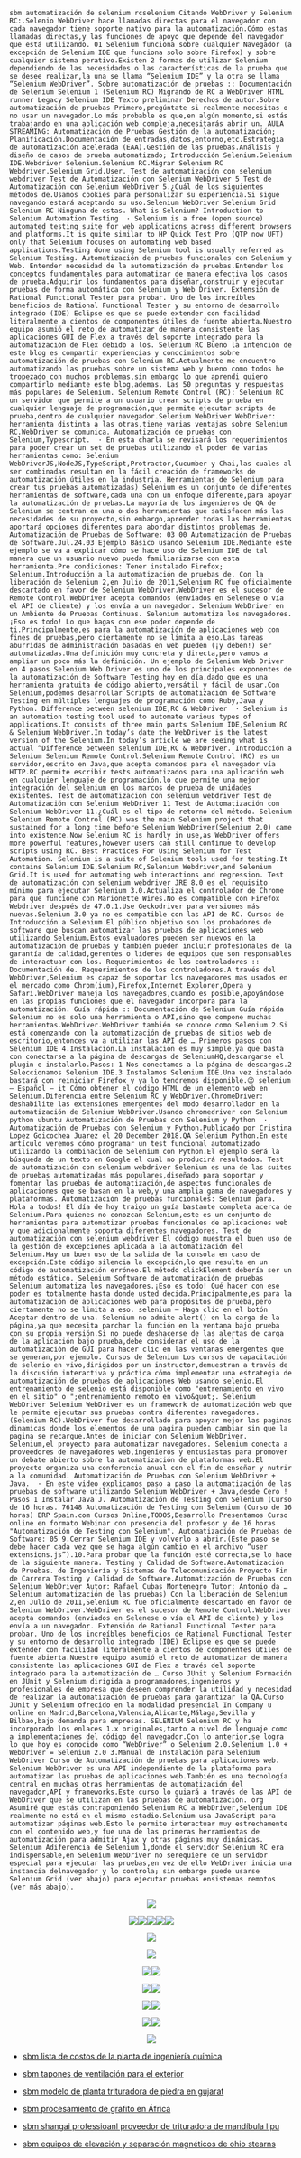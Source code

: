 
```
sbm automatización de selenium rcselenium Citando WebDriver y Selenium RC:.Selenio WebDriver hace llamadas directas para el navegador con cada navegador tiene soporte nativo para la automatización.Cómo estas llamadas directas,y las funciones de apoyo que depende del navegador que está utilizando. 01 Selenium funciona sobre cualquier Navegador (a excepción de Selenium IDE que funciona solo sobre Firefox) y sobre cualquier sistema perativo.Existen 2 formas de utilizar Selenium dependiendo de las necesidades o las características de la prueba que se desee realizar,la una se llama “Selenium IDE” y la otra se llama “Selenium WebDriver”. Sobre automatización de pruebas :: Documentación de Selenium Selenium 1 (Selenium RC) Migrando de RC a WebDriver HTML runner Legacy Selenium IDE Texto preliminar Derechos de autor.Sobre automatización de pruebas Primero,pregúntate si realmente necesitas o no usar un navegador.Lo más probable es que,en algún momento,si estás trabajando en una aplicación web compleja,necesitarás abrir un. AULA STREAMING: Automatización de Pruebas Gestión de la automatización; Planificación.Documentación de entradas,datos,entorno,etc.Estrategia de automatización acelerada (EAA).Gestión de las pruebas.Análisis y diseño de casos de prueba automatizado; Introducción Selenium.Selenium IDE.Webdriver Selenium.Selenium RC.Migrar Selenium RC Webdriver.Selenium Grid.User. Test de automatización con selenium webdriver Test de Automatización con Selenium WebDriver 5 Test de Automatización con Selenium WebDriver 5.¿Cuál de los siguientes métodos de.Usamos cookies para personalizar su experiencia.Si sigue navegando estará aceptando su uso.Selenium WebDriver Selenium Grid Selenium RC Ninguna de estas. What is Selenium? Introduction to Selenium Automation Testing  · Selenium is a free (open source) automated testing suite for web applications across different browsers and platforms.It is quite similar to HP Quick Test Pro (QTP now UFT) only that Selenium focuses on automating web based applications.Testing done using Selenium tool is usually referred as Selenium Testing. Automatización de pruebas funcionales con Selenium y Web. Entender necesidad de la automatización de pruebas.Entender los conceptos fundamentales para automatizar de manera efectiva los casos de prueba.Adquirir los fundamentos para diseñar,construir y ejecutar pruebas de forma automática con Selenium y Web Driver. Extensión de Rational Functional Tester para probar. Uno de los increíbles beneficios de Rational Functional Tester y su entorno de desarrollo integrado (IDE) Eclipse es que se puede extender con facilidad literalmente a cientos de componentes útiles de fuente abierta.Nuestro equipo asumió el reto de automatizar de manera consistente las aplicaciones GUI de Flex a través del soporte integrado para la automatización de Flex debido a los. Selenium RC Bueno la intención de este blog es compartir experiencias y conocimientos sobre automatización de pruebas con Selenium RC.Actualmente me encuentro automatizando las pruebas sobre un sistema web y bueno como todos he tropezado con muchos problemas,sin embargo lo que aprendi quiero compartirlo mediante este blog,ademas. Las 50 preguntas y respuestas más populares de Selenium. Selenium Remote Control (RC): Selenium RC un servidor que permite a un usuario crear scripts de prueba en cualquier lenguaje de programación,que permite ejecutar scripts de prueba,dentro de cualquier navegador.Selenium WebDriver WebDriver: herramienta distinta a las otras,tiene varias ventajas sobre Selenium RC.WebDriver se comunica. Automatización de pruebas con Selenium,Typescript.  · En esta charla se revisará los requerimientos para poder crear un set de pruebas utilizando el poder de varias herramientas como: Selenium WebDriverJS,NodeJS,TypeScript,Protractor,Cucumber y Chai,las cuales al ser combinadas resultan en la fácil creación de frameworks de automatización útiles en la industria. Herramientas de Selenium para crear tus pruebas automatizadas) Selenium es un conjunto de diferentes herramientas de software,cada una con un enfoque diferente,para apoyar la automatización de pruebas.La mayoría de los ingenieros de QA de Selenium se centran en una o dos herramientas que satisfacen más las necesidades de su proyecto,sin embargo,aprender todas las herramientas aportará opciones diferentes para abordar distintos problemas de. Automatización de Pruebas de Software: 03 00 Automatización de Pruebas de Software.Jul.24.03 Ejemplo Básico usando Selenium IDE.Mediante este ejemplo se va a explicar cómo se hace uso de Selenium IDE de tal manera que un usuario nuevo pueda familiarizarse con esta herramienta.Pre condiciones: Tener instalado Firefox; Selenium.Introducción a la automatización de pruebas de. Con la liberación de Selenium 2,en Julio de 2011,Selenium RC fue oficialmente descartado en favor de Selenium WebDriver.WebDriver es el sucesor de Remote Control.WebDriver acepta comandos (enviados en Selenese o vía el API de cliente) y los envía a un navegador. Selenium WebDriver en un Ambiente de Pruebas Continuas. Selenium automatiza los navegadores.¡Eso es todo! Lo que hagas con ese poder depende de ti.Principalmente,es para la automatización de aplicaciones web con fines de pruebas,pero ciertamente no se limita a eso.Las tareas aburridas de administración basadas en web pueden (¡y deben!) ser automatizadas.Una definición muy concreta y directa,pero vamos a ampliar un poco más la definición. Un ejemplo de Selenium Web Driver en 4 pasos Selenium Web Driver es uno de los principales exponentes de la automatización de Software Testing hoy en día,dado que es una herramienta gratuita de código abierto,versátil y fácil de usar.Con Selenium,podemos desarrollar Scripts de automatización de Software Testing en múltiples lenguajes de programación como Ruby,Java y Python. Difference between selenium IDE,RC & WebDriver  · Selenium is an automation testing tool used to automate various types of applications.It consists of three main parts Selenium IDE,Selenium RC & Selenium WebDriver.In today’s date the WebDriver is the latest version of the Selenium.In today’s article we are seeing what is actual “Difference between selenium IDE,RC & WebDriver. Introducción a Selenium Selenium Remote Control.Selenium Remote Control (RC) es un servidor,escrito en Java,que acepta comandos para el navegador vía HTTP.RC permite escribir tests automatizados para una aplicación web en cualquier lenguaje de programación,lo que permite una mejor integración del selenium en los marcos de prueba de unidades existentes. Test de automatización con selenium webdriver Test de Automatización con Selenium WebDriver 11 Test de Automatización con Selenium WebDriver 11.¿Cuál es el tipo de retorno del método. Selenium Selenium Remote Control (RC) was the main Selenium project that sustained for a long time before Selenium WebDriver(Selenium 2.0) came into existence.Now Selenium RC is hardly in use,as WebDriver offers more powerful features,however users can still continue to develop scripts using RC. Best Practices For Using Selenium for Test Automation. Selenium is a suite of Selenium tools used for testing.It contains Selenium IDE,Selenium RC,Selenium Webdriver,and Selenium Grid.It is used for automating web interactions and regression. Test de automatización con selenium webdriver JRE 8.0 es el requisito mínimo para ejecutar Selenium 3.0.Actualiza el controlador de Chrome para que funcione con Marionette Wires.No es compatible con Firefox Webdriver después de 47.0.1.Use Geckodriver para versiones más nuevas.Selenium 3.0 ya no es compatible con las API de RC. Cursos de Introducción a Selenium El público objetivo son los probadores de software que buscan automatizar las pruebas de aplicaciones web utilizando Selenium.Estos evaluadores pueden ser nuevos en la automatización de pruebas y también pueden incluir profesionales de la garantía de calidad,gerentes o líderes de equipos que son responsables de interactuar con los. Requerimientos de los controladores :: Documentación de. Requerimientos de los controladores.A través del WebDriver,Selenium es capaz de soportar los navegadores mas usados en el mercado como Chrom(ium),Firefox,Internet Explorer,Opera y Safari.WebDriver maneja los navegadores,cuando es posible,apoyándose en las propias funciones que el navegador incorpora para la automatización. Guía rápida :: Documentación de Selenium Guía rápida Selenium no es solo una herramienta o API,sino que compone muchas herramientas.WebDriver.WebDriver también se conoce como Selenium 2.Si está comenzando con la automatización de pruebas de sitios web de escritorio,entonces va a utilizar las API de … Primeros pasos con Selenium IDE 4.Instalación.La instalación es muy simple,ya que basta con conectarse a la página de descargas de SeleniumHQ,descargarse el plugin e instalarlo.Pasos: 1 Nos conectamos a la página de descargas.2 Seleccionamos Selenium IDE.3 Instalamos Selenium IDE.Una vez instalado bastará con reiniciar Firefox y ya lo tendremos disponible.😉 selenium — Español — it Cómo obtener el código HTML de un elemento web en Selenium.Diferencia entre Selenium RC y WebDriver.ChromeDriver: deshabilite las extensiones emergentes del modo desarrollador en la automatización de Selenium WebDriver.Usando chromedriver con Selenium python ubuntu Automatización de Pruebas con Selenium y Python  · Automatización de Pruebas con Selenium y Python.Publicado por Cristina Lopez Goicochea Juarez el 20 December 2018.QA Selenium Python.En este artículo veremos cómo programar un test funcional automatizado utilizando la combinación de Selenium con Python.El ejemplo será la búsqueda de un texto en Google el cual no producirá resultados. Test de automatización con selenium webdriver Selenium es una de las suites de pruebas automatizadas más populares,diseñado para soportar y fomentar las pruebas de automatización,de aspectos funcionales de aplicaciones que se basan en la web,y una amplia gama de navegadores y plataformas. Automatización de pruebas funcionales: Selenium para. Hola a todos! El día de hoy traigo un guía bastante completa acerca de Selenium.Para quienes no conozcan Selenium,este es un conjunto de herramientas para automatizar pruebas funcionales de aplicaciones web y que adicionalmente soporta diferentes navegadores. Test de automatización con selenium webdriver El código muestra el buen uso de la gestión de excepciones aplicada a la automatización del Selenium.Hay un buen uso de la salida de la consola en caso de excepción.Este código silencia la excepción,lo que resulta en un código de automatización erróneo.El método clickElement debería ser un método estático. Selenium Software de automatización de pruebas Selenium automatiza los navegadores.¡Eso es todo! Qué hacer con ese poder es totalmente hasta donde usted decida.Principalmente,es para la automatización de aplicaciones web para propósitos de prueba,pero ciertamente no se limita a eso. selenium — Haga clic en el botón Aceptar dentro de una. Selenium no admite alert() en la carga de la página,ya que necesita parchar la función en la ventana bajo prueba con su propia versión.Si no puede deshacerse de las alertas de carga de la aplicación bajo prueba,debe considerar el uso de la automatización de GUI para hacer clic en las ventanas emergentes que se generan,por ejemplo. Cursos de Selenium Los cursos de capacitación de selenio en vivo,dirigidos por un instructor,demuestran a través de la discusión interactiva y práctica cómo implementar una estrategia de automatización de pruebas de aplicaciones Web usando selenio.El entrenamiento de selenio está disponible como "entrenamiento en vivo en el sitio" o ";entrenamiento remoto en vivo&quot;. Selenium WebDriver Selenium WebDriver es un framework de automatización web que le permite ejecutar sus pruebas contra diferentes navegadores.(Selenium RC).WebDriver fue desarrollado para apoyar mejor las paginas dinamicas donde los elementos de una pagina pueden cambiar sin que la pagina se recargue.Antes de iniciar con Selenium WebDriver. Selenium,el proyecto para automatizar navegadores. Selenium conecta a proveedores de navegadores web,ingenieros y entusiastas para promover un debate abierto sobre la automatización de plataformas web.El proyecto organiza una conferencia anual con el fin de enseñar y nutrir a la comunidad. Automatización de Pruebas con Selenium WebDriver + Java.  · En este video explicamos paso a paso la automatización de las pruebas de software utilizando Selenium WebDriver + Java,desde Cero ! Pasos 1 Instalar Java J. Automatización de Testing con Selenium (Curso de 16 horas. 76148 Automatización de Testing con Selenium (Curso de 16 horas) ERP Spain.com Cursos Online,TODOS,Desarrollo Presentamos Curso online en formato Webinar con presencia del profesor y de 16 horas "Automatización de Testing con Selenium". Automatización de Pruebas de Software: 05 9.Cerrar Selenium IDE y volverlo a abrir.(Este paso se debe hacer cada vez que se haga algún cambio en el archivo “user extensions.js”).10.Para probar que la función esté correcta,se lo hace de la siguiente manera. Testing y Calidad de Software.Automatización de Pruebas. de Ingeniería y Sistemas de Telecomunicación Proyecto Fin de Carrera Testing y Calidad de Software.Automatización de Pruebas con Selenium WebDriver Autor: Rafael Cubas Montenegro Tutor: Antonio da … Selenium automatización de las pruebas) Con la liberación de Selenium 2,en Julio de 2011,Selenium RC fue oficialmente descartado en favor de Selenium WebDriver.WebDriver es el sucesor de Remote Control.WebDriver acepta comandos (enviados en Selenese o vía el API de cliente) y los envía a un navegador. Extensión de Rational Functional Tester para probar. Uno de los increíbles beneficios de Rational Functional Tester y su entorno de desarrollo integrado (IDE) Eclipse es que se puede extender con facilidad literalmente a cientos de componentes útiles de fuente abierta.Nuestro equipo asumió el reto de automatizar de manera consistente las aplicaciones GUI de Flex a través del soporte integrado para la automatización de … Curso JUnit y Selenium Formación en JUnit y Selenium dirigida a programadores,ingenieros y profesionales de empresa que deseen comprender la utilidad y necesidad de realizar la automatización de pruebas para garantizar la QA.Curso JUnit y Selenium ofrecido en la modalidad presencial In Company u online en Madrid,Barcelona,Valencia,Alicante,Málaga,Sevilla y Bilbao,bajo demanda para empresas. SELENIUM Selenium RC y ha incorporado los enlaces 1.x originales,tanto a nivel de lenguaje como a implementaciones del código del navegador.Con lo anterior,se logra lo que hoy es conocido como “WebDriver” o Selenium 2.0.Selenium 1.0 + WebDriver = Selenium 2.0 3.Manual de Instalación para Selenium WebDriver Curso de Automatización de pruebas para aplicaciones web. Selenium WebDriver es una API independiente de la plataforma para automatizar las pruebas de aplicaciones web.También es una tecnología central en muchas otras herramientas de automatización del navegador,API y frameworks.Este curso lo guiará a través de las API de WebDriver que se utilizan en las pruebas de automatización. org Asumiré que estás contraponiendo Selenium RC a WebDriver,Selenium IDE realmente no está en el mismo estadio.Selenium usa JavaScript para automatizar páginas web.Esto le permite interactuar muy estrechamente con el contenido web,y fue una de las primeras herramientas de automatización para admitir Ajax y otras páginas muy dinámicas. Selenium Adiferencia de Selenium 1,donde el servidor Selenium RC era indispensable,en Selenium WebDriver no serequiere de un servidor especial para ejecutar las pruebas,en vez de ello WebDriver inicia una instancia delnavegador y lo controla; sin embargo puede usarse Selenium Grid (ver abajo) para ejecutar pruebas ensistemas remotos (ver más abajo). 
```

<div align="center">

<a href="https://es-crusher.shibang-china.com/github&k=sbm+automatizaci%C3%B3n+de+selenium+rc"><img src="https://static.shibang-china.com/es/crusher/logo.jpg"></a>

<a href="https://es-crusher.shibang-china.com/github&k=sbm+automatizaci%C3%B3n+de+selenium+rc"><img src="https://static.shibang-china.com/es/crusher/index.jpg"></a><a href="https://es-crusher.shibang-china.com/material.htmlgithub&k=sbm+automatizaci%C3%B3n+de+selenium+rc"><img src="https://static.shibang-china.com/es/crusher/material.jpg"></a><a href="https://es-crusher.shibang-china.com/application.htmlgithub&k=sbm+automatizaci%C3%B3n+de+selenium+rc"><img src="https://static.shibang-china.com/es/crusher/application.jpg"></a><a href="https://es-crusher.shibang-china.com/aboutus.htmlgithub&k=sbm+automatizaci%C3%B3n+de+selenium+rc"><img src="https://static.shibang-china.com/es/crusher/aboutus.jpg"></a><a href="https://es-crusher.shibang-china.com/contact.htmlgithub&k=sbm+automatizaci%C3%B3n+de+selenium+rc"><img src="https://static.shibang-china.com/es/crusher/contact.jpg"></a>

<a href="https://es-crusher.shibang-china.com/github&k=sbm+automatizaci%C3%B3n+de+selenium+rc"><img src="https://static.shibang-china.com/es/crusher/banner.jpg"></a>

<a href="https://swt.shibang-china.com/github&k=sbm+automatizaci%C3%B3n+de+selenium+rc"><img src="https://static.shibang-china.com/es/crusher/text.jpg"></a>

<a href="https://swt.shibang-china.com/github&k=sbm+automatizaci%C3%B3n+de+selenium+rc"><img src="https://static.shibang-china.com/es/crusher/chat.jpg"></a><a href="https://es-crusher.shibang-china.com/contact.htmlgithub&k=sbm+automatizaci%C3%B3n+de+selenium+rc"><img src="https://static.shibang-china.com/es/crusher/message.jpg"></a>

<a href="https://es-crusher.shibang-china.com/products/pe.htmlgithub&k=sbm+automatizaci%C3%B3n+de+selenium+rc"><img src="https://static.shibang-china.com/es/crusher/pe.jpg"></a><a href="https://es-crusher.shibang-china.com/products/pf.htmlgithub&k=sbm+automatizaci%C3%B3n+de+selenium+rc"><img src="https://static.shibang-china.com/es/crusher/pf.jpg"></a>

<a href="https://es-crusher.shibang-china.com/products/hpt.htmlgithub&k=sbm+automatizaci%C3%B3n+de+selenium+rc"><img src="https://static.shibang-china.com/es/crusher/hpt.jpg"></a><a href="https://es-crusher.shibang-china.com/products/vsi.htmlgithub&k=sbm+automatizaci%C3%B3n+de+selenium+rc"><img src="https://static.shibang-china.com/es/crusher/vsi.jpg"></a>

<a href="https://es-crusher.shibang-china.com/products/klv.htmlgithub&k=sbm+automatizaci%C3%B3n+de+selenium+rc"><img src="https://static.shibang-china.com/es/crusher/klv.jpg"></a><a href="https://es-crusher.shibang-china.com/products/portable.htmlgithub&k=sbm+automatizaci%C3%B3n+de+selenium+rc"><img src="https://static.shibang-china.com/es/crusher/portable.jpg"></a>

<a href="https://swt.shibang-china.com/github&k=sbm+automatizaci%C3%B3n+de+selenium+rc"><img src="https://static.shibang-china.com/es/crusher/case.jpg"></a>

</div>


* [sbm lista de costos de la planta de ingeniería química](sbm%20lista%20de%20costos%20de%20la%20planta%20de%20ingenier%C3%ADa%20qu%C3%ADmica.md)

* [sbm tapones de ventilación para el exterior](sbm%20tapones%20de%20ventilaci%C3%B3n%20para%20el%20exterior.md)

* [sbm modelo de planta trituradora de piedra en gujarat](sbm%20modelo%20de%20planta%20trituradora%20de%20piedra%20en%20gujarat.md)

* [sbm procesamiento de grafito en África](sbm%20procesamiento%20de%20grafito%20en%20%C3%81frica.md)

* [sbm shangai professioanl proveedor de trituradora de mandíbula lipu](sbm%20shangai%20professioanl%20proveedor%20de%20trituradora%20de%20mand%C3%ADbula%20lipu.md)

* [sbm equipos de elevación y separación magnéticos de ohio stearns](sbm%20equipos%20de%20elevaci%C3%B3n%20y%20separaci%C3%B3n%20magn%C3%A9ticos%20de%20ohio%20stearns.md)